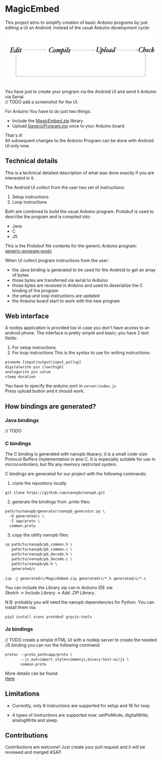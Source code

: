 # MagicEmbed

This project aims to simplify creation of basic Arduino programs by just editing a UI on Android. Instead of the usual Arduino development cycle: 

![arduino-usual-flow](./images/arduino-usual-flow.jpg)  

You have just to create your program via the Android UI and send it Arduino via Serial.  
// TODO add a screenshot for the UI.  

For Arduino You have to do just two things:   
- Include the [MagicEmbed.zip](./generated/c/MagicEmbed.zip) library
- Upload [GenericProgram.ino](./sketches/GenericCircuit/GenericCircuit.ino) once to your Arduino board.

That's it!  
All subsequent changes to the Arduino Program can be done with Android UI only now.

## Technical details

This is a technical detailed description of what was done exactly if you are interested in it.  

The Android UI collect from the user two set of instructions:  
1. Setup instructions  
2. Loop instructions  

Both are combined to build the usual Arduino program. Protobuf is used to describe the program and is compiled into:  
- Java
- C
- JS

This is the Protobuf file contents for the generic Arduino program:  
[generic-program-proto](./app/proto/common.proto)

When UI collect program instructions from the user:  
- the Java binding is generated to be used for the Android to get an array of bytes
- those bytes are transferred via serial to Arduino
- those bytes are received in Arduino and used to deserialize the C binding of the program
- the setup and loop instructions are updated
- the Arduino board start to work with the new program

## Web interface
A nodejs application is provided too in case you don't have access to an android phone.
The interface is pretty simple and basic; you have 2 text fields:
1. For setup instructions
2. For loop instructions
This is the syntax to use for writing instructions:  
```
pinmode [input|output|input_pullup]
digitalwrite pin [low|high]
analogwrite pin value
sleep duration
```
You have to specify the arduino port in `server/index.js`  
Press upload button and it should work.


## How bindings are generated?
### Java bindings
// TODO

### C bindings

The C binding is generated with nanopb libarary; it is a small code-size Protocol Buffers implementation in ansi C. It is especially suitable for use in microcontrollers, but fits any memory restricted system.  

C bindings are generated for our project with the following commands:

1. clone the repository locally
```
git clone https://github.com/nanopb/nanopb.git
```

2. generate the bindings from .proto files:
```
path/to/nanopb/generator/nanopb_generator.py \
  -D generated/c \
  -I app/proto \
  common.proto 
```

3. copy the utility nanopb files:
```
cp path/to/nanopb/pb_common.h \
   path/to/nanopb/pb_common.c \
   path/to/nanopb/pb_decode.h \
   path/to/nanopb/pb_decode.c \
   path/to/nanopb/pb.h \    
   generated/c
   
zip -j generated/c/MagicEmbed.zip generated/c/*.h generated/c/*.c
```

You can include the Library zip can in Arduino IDE via:  
*Sketch -> Include Library -> Add .ZIP Library..*

N.B: probably you will need the nanopb dependencies for Python. You can install them via:  
```
pip3 install scons protobuf grpcio-tools
```


### Js bindings
// TODO create a simple HTML UI with a nodejs server
to create the needed JS binding you can run the following command:
```
protoc --proto_path=app/proto \
       --js_out=import_style=commonjs,binary:host-ui/js \
       common.proto
```

More details can be found  
[Here](https://developers.google.com/protocol-buffers/docs/reference/javascript-generated)

## Limitations
- Currently, only 8 instructions are supported for setup and 16 for loop.
  
- 4 types of instructions are supported now: setPinMode, digitalWrite, analogWrite and sleep.  

## Contributions
Contributions are welcome! Just create your pull request and it will be reviewed and merged ASAP.

